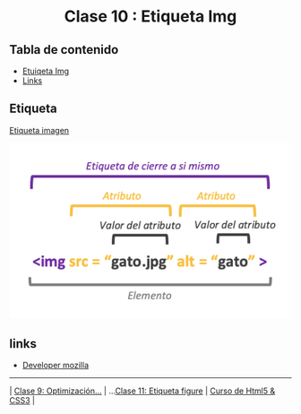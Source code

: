 <h1 align="center">
   Clase 10 : Etiqueta Img  
   <!-- <a href="http://devchallenges.io" target="_blank">Devchallenges.io</a>. -->
</h1>

## Tabla de contenido

- [Etuiqeta Img](#etiqueta)
- [Links](#links)

## Etiqueta

[Etiqueta imagen](../HTML/claseImg/index.html)

![img](../Md/Img/etiquetaimg.png)


## links

* [Developer mozilla](https://developer.mozilla.org/es/docs/Learn/HTML/Multimedia_and_embedding/Images_in_HTML)





---
<span> | </span> 
[Clase 9: Optimización...](./Optimizaci%20f78f7.md)
<span> | </span> 
...[Clase 11: Etiqueta figure](./Etiqueta%20f%2054736.md)
<span> | </span> 
[Curso de Html5 & CSS3](../README.md)
<span> | </span> 